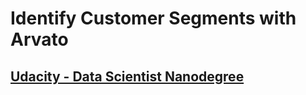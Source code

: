 # Identify Customer Segments with Arvato
## [Udacity - Data Scientist Nanodegree](https://www.udacity.com/course/data-scientist-nanodegree--nd025)